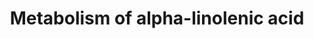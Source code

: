 ---
annotations:
- id: PW:0001158
  parent: classic metabolic pathway
  type: Pathway Ontology
  value: alpha-linolenic acid metabolic pathway
- id: PW:0000485
  parent: classic metabolic pathway
  type: Pathway Ontology
  value: eicosanoid metabolic pathway
- id: PW:0000523
  parent: classic metabolic pathway
  type: Pathway Ontology
  value: linoleic acid metabolic pathway
authors:
- Chris
- Egonw
- DeSl
- AlexanderPico
- Khanspers
- MaintBot
- Finterly
- Eweitz
citedin:
- link: 10.1016/j.plipres.2024.101276
  title: 'Oxylipin profiling for clinical research: Current status and future perspectives
    (2024)'
- link: 10.1038/s41598-024-70629-7
  title: The differential expression of adipose tissue genes in short, medium and
    long-term periods after bariatric surgery (2024)
communities:
- ontox
description: Metabolism of alpha-linolenic acid and linoleic acid to their respective
  acids. Both of these processes are catalyzed primarily by FADS1 and FADS2. The conversion
  of arachidonic acid to prostanoids is catalysed by prostaglandin G/H synthase 2
  and the conversion of arachidonic acid to lipoxins is catalysed by different types
  of lipoxygenases.
last-edited: 2024-07-27
ndex: 3215f249-8b6c-11eb-9e72-0ac135e8bacf
organisms:
- Homo sapiens
redirect_from:
- /index.php/Pathway:WP4586
- /instance/WP4586
- /instance/WP4586_r134732
revision: r134732
schema-jsonld:
- '@context': https://schema.org/
  '@id': https://wikipathways.github.io/pathways/WP4586.html
  '@type': Dataset
  creator:
    '@type': Organization
    name: WikiPathways
  description: Metabolism of alpha-linolenic acid and linoleic acid to their respective
    acids. Both of these processes are catalyzed primarily by FADS1 and FADS2. The
    conversion of arachidonic acid to prostanoids is catalysed by prostaglandin G/H
    synthase 2 and the conversion of arachidonic acid to lipoxins is catalysed by
    different types of lipoxygenases.
  keywords:
  - 12-HEPE
  - 12-HETE
  - 12-HPEPE
  - 12-HPETE
  - 12-Lipoxygenase
  - 15-HEPE
  - 15-HETE
  - 15-Lipoxygenase
  - 5-HETE
  - 5-HPETE
  - 5-Lipoxygenase
  - Alpha-linolenic acid
  - Arachidonic acid
  - Arachidonic acid 5-hydroperoxide
  - Dihomo-gamma-linolenic acid
  - Docosahexaenoic acids
  - Eicosapentaenoic acid
  - FADS1
  - FADS2
  - Gamma-linolenic acid
  - LTA4
  - LXA4
  - LXB4
  - Linoleic acid
  - PGG2
  - PGH2
  - Prostaglandin G/H synthase 2
  license: CC0
  name: Metabolism of alpha-linolenic acid
seo: CreativeWork
title: Metabolism of alpha-linolenic acid
wpid: WP4586
---